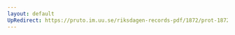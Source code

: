 ```yaml
---
layout: default
UpRedirect: https://pruto.im.uu.se/riksdagen-records-pdf/1872/prot-1872--ak--320/prot-1872--ak--320_075.pdf
---
```


